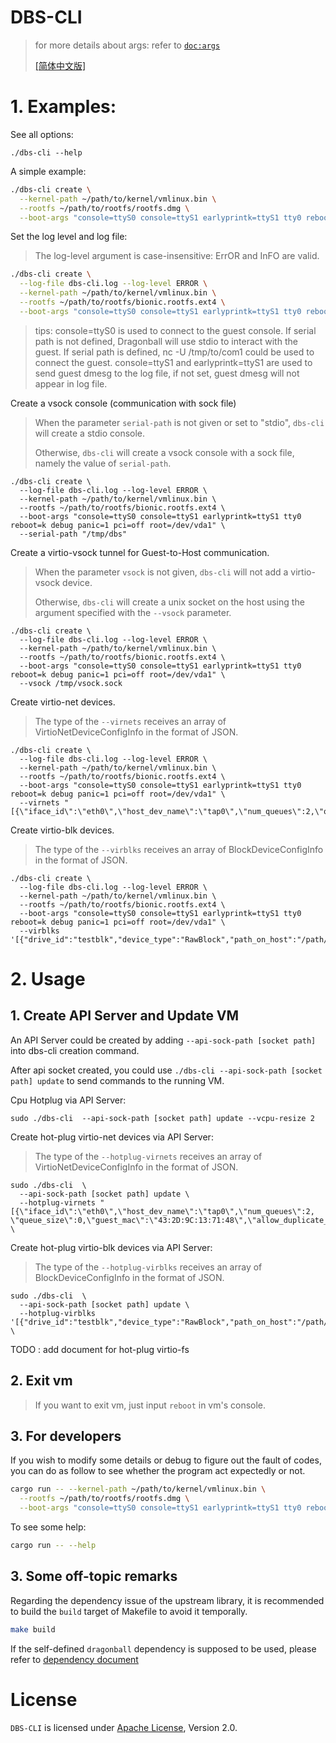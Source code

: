 # DBS-CLI

> for more details about args: refer to [`doc:args`](docs/args.md)
> 
> [[简体中文版]](README_zh.md)

# 1. Examples:

See all options:

```
./dbs-cli --help
```

A simple example:

```bash
./dbs-cli create \
  --kernel-path ~/path/to/kernel/vmlinux.bin \
  --rootfs ~/path/to/rootfs/rootfs.dmg \
  --boot-args "console=ttyS0 console=ttyS1 earlyprintk=ttyS1 tty0 reboot=k debug panic=1 pci=off root=/dev/vda1" 
```

Set the log level and log file:

> The log-level argument is case-insensitive: ErrOR and InFO are valid.

```bash
./dbs-cli create \
  --log-file dbs-cli.log --log-level ERROR \
  --kernel-path ~/path/to/kernel/vmlinux.bin \
  --rootfs ~/path/to/rootfs/bionic.rootfs.ext4 \
  --boot-args "console=ttyS0 console=ttyS1 earlyprintk=ttyS1 tty0 reboot=k debug panic=1 pci=off root=/dev/vda1"
```

> tips: console=ttyS0 is used to connect to the guest console. If serial path is not defined, Dragonball will use stdio to interact with the guest. 
> If serial path is defined, nc -U /tmp/to/com1 could be used to connect the guest.
> console=ttyS1 and earlyprintk=ttyS1 are used to send guest dmesg to the log file, if not set, guest dmesg will not appear in log file.

Create a vsock console (communication with sock file)

> When the parameter `serial-path` is not given or set to "stdio", `dbs-cli` will create a stdio console.
> 
> Otherwise, `dbs-cli` will create a vsock console with a sock file, namely the value of `serial-path`.

```
./dbs-cli create \
  --log-file dbs-cli.log --log-level ERROR \
  --kernel-path ~/path/to/kernel/vmlinux.bin \
  --rootfs ~/path/to/rootfs/bionic.rootfs.ext4 \
  --boot-args "console=ttyS0 console=ttyS1 earlyprintk=ttyS1 tty0 reboot=k debug panic=1 pci=off root=/dev/vda1" \
  --serial-path "/tmp/dbs"
```

Create a virtio-vsock tunnel for Guest-to-Host communication.

> When the parameter `vsock` is not given, `dbs-cli` will not add a virtio-vsock device.
> 
> Otherwise, `dbs-cli` will create a unix socket on the host using the argument
> specified with the `--vsock` parameter.

```
./dbs-cli create \
  --log-file dbs-cli.log --log-level ERROR \
  --kernel-path ~/path/to/kernel/vmlinux.bin \
  --rootfs ~/path/to/rootfs/bionic.rootfs.ext4 \
  --boot-args "console=ttyS0 console=ttyS1 earlyprintk=ttyS1 tty0 reboot=k debug panic=1 pci=off root=/dev/vda1" \
  --vsock /tmp/vsock.sock
```

Create virtio-net devices.

> The type of the `--virnets` receives an array of VirtioNetDeviceConfigInfo in the
> format of JSON.

```
./dbs-cli create \
  --log-file dbs-cli.log --log-level ERROR \
  --kernel-path ~/path/to/kernel/vmlinux.bin \
  --rootfs ~/path/to/rootfs/bionic.rootfs.ext4 \
  --boot-args "console=ttyS0 console=ttyS1 earlyprintk=ttyS1 tty0 reboot=k debug panic=1 pci=off root=/dev/vda1" \
  --virnets "[{\"iface_id\":\"eth0\",\"host_dev_name\":\"tap0\",\"num_queues\":2,\"queue_size\":0,\"guest_mac\":\"43:2D:9C:13:71:48\",\"allow_duplicate_mac\":true}]"
```

Create virtio-blk devices.

> The type of the `--virblks` receives an array of BlockDeviceConfigInfo in the
> format of JSON.

```
./dbs-cli create \
  --log-file dbs-cli.log --log-level ERROR \
  --kernel-path ~/path/to/kernel/vmlinux.bin \
  --rootfs ~/path/to/rootfs/bionic.rootfs.ext4 \
  --boot-args "console=ttyS0 console=ttyS1 earlyprintk=ttyS1 tty0 reboot=k debug panic=1 pci=off root=/dev/vda1" \
  --virblks '[{"drive_id":"testblk","device_type":"RawBlock","path_on_host":"/path/to/test.img","is_root_device":false,"is_read_only":false,"is_direct":false,"no_drop":false,"num_queues":1,"queue_size":1024}]' 
```

# 2. Usage

## 1. Create API Server and Update VM

An API Server could be created by adding `--api-sock-path [socket path]`  into dbs-cli creation command.

After api socket created, you could use `./dbs-cli --api-sock-path [socket path] update` to send commands to the running VM.

Cpu Hotplug via API Server:

`sudo ./dbs-cli  --api-sock-path [socket path] update --vcpu-resize 2 `

Create hot-plug virtio-net devices via API Server:

> The type of the `--hotplug-virnets` receives an array of
> VirtioNetDeviceConfigInfo in the format of JSON.

```
sudo ./dbs-cli  \
  --api-sock-path [socket path] update \
  --hotplug-virnets "[{\"iface_id\":\"eth0\",\"host_dev_name\":\"tap0\",\"num_queues\":2, \"queue_size\":0,\"guest_mac\":\"43:2D:9C:13:71:48\",\"allow_duplicate_mac\":true}]" \
```

Create hot-plug virtio-blk devices via API Server:

> The type of the `--hotplug-virblks` receives an array of
> BlockDeviceConfigInfo in the format of JSON.

```
sudo ./dbs-cli  \
  --api-sock-path [socket path] update \
  --hotplug-virblks '[{"drive_id":"testblk","device_type":"RawBlock","path_on_host":"/path/to/test.img","is_root_device":false,"is_read_only":false,"is_direct":false,"no_drop":false,"num_queues":1,"queue_size":1024}]' \
```

TODO : add document for hot-plug virtio-fs

## 2. Exit vm

> If you want to exit vm, just input `reboot` in vm's console.

## 3. For developers

If you wish to modify some details or debug to figure out the fault of codes, you can do as follow to see whether the program act expectedly or not.

```bash
cargo run -- --kernel-path ~/path/to/kernel/vmlinux.bin \
  --rootfs ~/path/to/rootfs/rootfs.dmg \
  --boot-args "console=ttyS0 console=ttyS1 earlyprintk=ttyS1 tty0 reboot=k debug panic=1 pci=off root=/dev/vda1" 
```

To see some help:

```bash
cargo run -- --help
```

## 3. Some off-topic remarks

Regarding the dependency issue of the upstream library, it is recommended to build the `build` target of Makefile to avoid it temporally.

```bash
make build
```

If the self-defined `dragonball` dependency is supposed to be used, please refer to [dependency document](docs/dependency.md)

# License

`DBS-CLI` is licensed under [Apache License](http://www.apache.org/licenses/LICENSE-2.0), Version 2.0.
